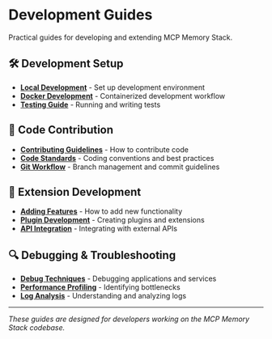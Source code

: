 # Development Guides

Practical guides for developing and extending MCP Memory Stack.

## 🛠️ Development Setup
- **[Local Development](local-development.md)** - Set up development environment
- **[Docker Development](docker-development.md)** - Containerized development workflow
- **[Testing Guide](testing-guide.md)** - Running and writing tests

## 🔧 Code Contribution
- **[Contributing Guidelines](contributing-guidelines.md)** - How to contribute code
- **[Code Standards](code-standards.md)** - Coding conventions and best practices
- **[Git Workflow](git-workflow.md)** - Branch management and commit guidelines

## 🚀 Extension Development
- **[Adding Features](adding-features.md)** - How to add new functionality
- **[Plugin Development](plugin-development.md)** - Creating plugins and extensions
- **[API Integration](api-integration.md)** - Integrating with external APIs

## 🔍 Debugging & Troubleshooting
- **[Debug Techniques](debug-techniques.md)** - Debugging applications and services
- **[Performance Profiling](performance-profiling.md)** - Identifying bottlenecks
- **[Log Analysis](log-analysis.md)** - Understanding and analyzing logs

---

*These guides are designed for developers working on the MCP Memory Stack codebase.*
